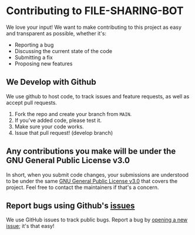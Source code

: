 # Contributing to FILE-SHARING-BOT
We love your input! We want to make contributing to this project as easy and transparent as possible, whether it's:

- Reporting a bug
- Discussing the current state of the code
- Submitting a fix
- Proposing new features

## We Develop with Github
We use github to host code, to track issues and feature requests, as well as accept pull requests.

1. Fork the repo and create your branch from `MAIN`.
2. If you've added code, please test it.
3. Make sure your code works.
4. Issue that pull request! (develop branch)

## Any contributions you make will be under the GNU General Public License v3.0
In short, when you submit code changes, your submissions are understood to be under the same [GNU General Public License v3.0](https://github.com/YourFriend-Code/File-sharing-bot/blob/main/LICENSE) that covers the project. Feel free to contact the maintainers if that's a concern.

## Report bugs using Github's [issues](https://github.com/YourFriend-Code/File-sharing-bot/issues)
We use GitHub issues to track public bugs. Report a bug by [opening a new issue](https://github.com/YourFriend-Code/File-sharing-bot/issues); it's that easy!

